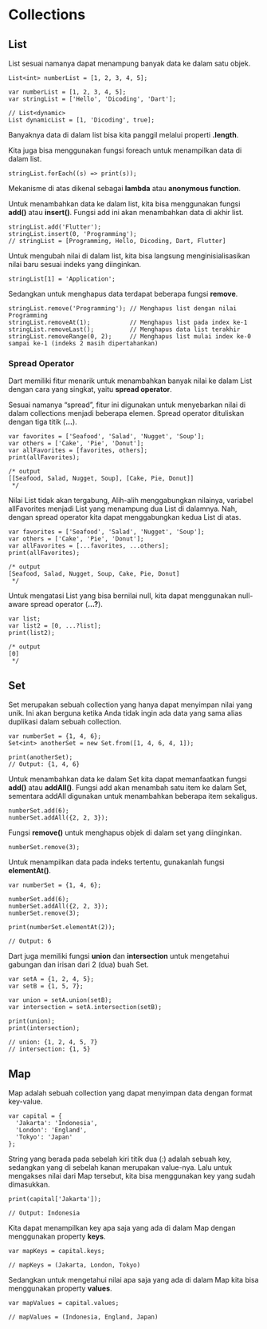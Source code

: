 # Collections

## List

List sesuai namanya dapat menampung banyak data ke dalam satu objek.

~~~
List<int> numberList = [1, 2, 3, 4, 5];

var numberList = [1, 2, 3, 4, 5];
var stringList = ['Hello', 'Dicoding', 'Dart'];

// List<dynamic>
List dynamicList = [1, 'Dicoding', true];
~~~

Banyaknya data di dalam list bisa kita panggil melalui properti **.length**.

Kita juga bisa menggunakan fungsi foreach untuk menampilkan data di dalam list.

~~~
stringList.forEach((s) => print(s));
~~~

Mekanisme di atas dikenal sebagai **lambda** atau **anonymous function**. 

Untuk menambahkan data ke dalam list, kita bisa menggunakan fungsi **add()** atau **insert()**. Fungsi add ini akan menambahkan data di akhir list.

~~~
stringList.add('Flutter');
stringList.insert(0, 'Programming');
// stringList = [Programming, Hello, Dicoding, Dart, Flutter]
~~~

Untuk mengubah nilai di dalam list, kita bisa langsung menginisialisasikan nilai baru sesuai indeks yang diinginkan.

~~~
stringList[1] = 'Application';
~~~

Sedangkan untuk menghapus data terdapat beberapa fungsi **remove**.

~~~
stringList.remove('Programming'); // Menghapus list dengan nilai Programming
stringList.removeAt(1);           // Menghapus list pada index ke-1
stringList.removeLast();          // Menghapus data list terakhir
stringList.removeRange(0, 2);     // Menghapus list mulai index ke-0 sampai ke-1 (indeks 2 masih dipertahankan)
~~~

### Spread Operator

Dart memiliki fitur menarik untuk menambahkan banyak nilai ke dalam List dengan cara yang singkat, yaitu **spread operator**.

Sesuai namanya “spread”, fitur ini digunakan untuk menyebarkan nilai di dalam collections menjadi beberapa elemen. Spread operator dituliskan dengan tiga titik (**...**).

~~~
var favorites = ['Seafood', 'Salad', 'Nugget', 'Soup'];
var others = ['Cake', 'Pie', 'Donut'];
var allFavorites = [favorites, others];
print(allFavorites);
 
/* output
[[Seafood, Salad, Nugget, Soup], [Cake, Pie, Donut]]
 */
~~~

Nilai List tidak akan tergabung, Alih-alih menggabungkan nilainya, variabel allFavorites menjadi List yang menampung dua List di dalamnya. Nah, dengan spread operator kita dapat menggabungkan kedua List di atas.

~~~
var favorites = ['Seafood', 'Salad', 'Nugget', 'Soup'];
var others = ['Cake', 'Pie', 'Donut'];
var allFavorites = [...favorites, ...others];
print(allFavorites);
 
/* output
[Seafood, Salad, Nugget, Soup, Cake, Pie, Donut]
 */
~~~

Untuk mengatasi List yang bisa bernilai null, kita dapat menggunakan null-aware spread operator (**...?**).

~~~
var list;
var list2 = [0, ...?list];
print(list2);
 
/* output
[0]
 */
~~~

## Set

Set merupakan sebuah collection yang hanya dapat menyimpan nilai yang unik. Ini akan berguna ketika Anda tidak ingin ada data yang sama alias duplikasi dalam sebuah collection.

~~~
var numberSet = {1, 4, 6};
Set<int> anotherSet = new Set.from([1, 4, 6, 4, 1]);

print(anotherSet);
// Output: {1, 4, 6}
~~~

Untuk menambahkan data ke dalam Set kita dapat memanfaatkan fungsi **add()** atau **addAll()**. Fungsi add akan menambah satu item ke dalam Set, sementara addAll digunakan untuk menambahkan beberapa item sekaligus.

~~~
numberSet.add(6);
numberSet.addAll({2, 2, 3});
~~~

Fungsi **remove()** untuk menghapus objek di dalam set yang diinginkan.

~~~
numberSet.remove(3);
~~~

Untuk menampilkan data pada indeks tertentu, gunakanlah fungsi **elementAt()**.

~~~
var numberSet = {1, 4, 6};
 
numberSet.add(6);
numberSet.addAll({2, 2, 3});
numberSet.remove(3);
  
print(numberSet.elementAt(2));
 
// Output: 6
~~~

Dart juga memiliki fungsi **union** dan **intersection** untuk mengetahui gabungan dan irisan dari 2 (dua) buah Set.

~~~
var setA = {1, 2, 4, 5};
var setB = {1, 5, 7};
 
var union = setA.union(setB);
var intersection = setA.intersection(setB);
 
print(union);
print(intersection);
 
// union: {1, 2, 4, 5, 7}
// intersection: {1, 5}
~~~

## Map

Map adalah sebuah collection yang dapat menyimpan data dengan format key-value.

~~~
var capital = {
  'Jakarta': 'Indonesia',
  'London': 'England',
  'Tokyo': 'Japan'
};
~~~

String yang berada pada sebelah kiri titik dua (:) adalah sebuah key, sedangkan yang di sebelah kanan merupakan value-nya. Lalu untuk mengakses nilai dari Map tersebut, kita bisa menggunakan key yang sudah dimasukkan.

~~~
print(capital['Jakarta']);
 
// Output: Indonesia
~~~

Kita dapat menampilkan key apa saja yang ada di dalam Map dengan menggunakan property **keys**.

~~~
var mapKeys = capital.keys;
 
// mapKeys = (Jakarta, London, Tokyo)
~~~

Sedangkan untuk mengetahui nilai apa saja yang ada di dalam Map kita bisa menggunakan property **values**.

~~~
var mapValues = capital.values;
 
// mapValues = (Indonesia, England, Japan)
~~~
